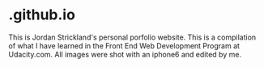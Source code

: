 # .github.io
This is Jordan Strickland's personal porfolio website. This is a compilation of what I have learned in the Front End Web Development Program at Udacity.com. All images were shot with an iphone6 and edited by me.
